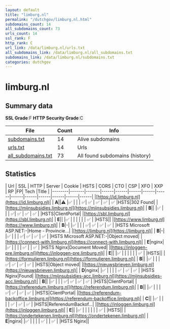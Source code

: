 ```yaml
---
layout: default
title: "limburg.nl"
permalink: "/dutchgov/limburg.nl.html"
subdomains_count: 14
all_subdomains_count: 73
urls_count: 14
ssl_rank: F
http_rank: C
url_link: /data/limburg.nl/urls.txt
all_subdomains_link: /data/limburg.nl/all_subdomains.txt
subdomains_link: /data/limburg.nl/subdomains.txt
categories: dutchgov
---
```



# limburg.nl
## Summary data


**SSL Grade**:F
**HTTP Security Grade**:C


| File       | Count | Info |
|------------|-------|------|
|[subdomains.txt](/data/limburg.nl/subdomains.txt)|14|Alive subdomains|
|[urls.txt](/data/limburg.nl/urls.txt)|14|Urls|
|[all_subdomains.txt](/data/limburg.nl/all_subdomains.txt)|73|All found subdomains (history)|


## Statistics


| Url | SSL | HTTP | Server | Cookie | HSTS | CORS | CTO | CSP | XFO | XXP | RP |FP| Tech |Title |
|--------|-------|-------|------|------|------|------|------|------|------|------|------|------|------|
|[https://id.limburg.nl](https://id.limburg.nl)| | **A**||:warning: |:white_check_mark: | | | :white_check_mark:| :white_check_mark: | :white_check_mark: | :white_check_mark: | :white_check_mark: |HSTS|302 Found|
|[https://mijnsubsidies.limburg.nl](https://mijnsubsidies.limburg.nl)| | **B**|| |:white_check_mark: | | | :white_check_mark:| :white_check_mark: | :white_check_mark: | :white_check_mark: | |HSTS|ClientPortal|
|[https://sbl.limburg.nl](https://sbl.limburg.nl)| | **E**|| |:white_check_mark: | | | | | | :white_check_mark: | |HSTS||
|[https://www.limburg.nl](https://www.limburg.nl)| | **B**|-| |:white_check_mark: | | | :white_check_mark:| :white_check_mark: | :white_check_mark: | :white_check_mark: | |HSTS Microsoft ASP.NET:-|Home - Provincie...|
|[https://limburg.nl](https://limburg.nl)| | **B**|-| |:white_check_mark: | | | :white_check_mark:| :white_check_mark: | :white_check_mark: | :white_check_mark: | |HSTS Microsoft ASP.NET:-|Object moved|
|[https://connect-with.limburg.nl](https://connect-with.limburg.nl)| | **E**|nginx| |:white_check_mark: | | | | :white_check_mark: | | :white_check_mark: | |HSTS Nginx|Document Moved|
|[https://inloggen-pre.limburg.nl](https://inloggen-pre.limburg.nl)| | **E**|| |:white_check_mark: | | | | | | :white_check_mark: | |HSTS||
|[https://formulieren.limburg.nl](https://formulieren.limburg.nl)| | **B**|| |:white_check_mark: | | | :white_check_mark:| :white_check_mark: | :white_check_mark: | :white_check_mark: | |HSTS|Object moved|
|[https://nieuwsbrieven.limburg.nl](https://nieuwsbrieven.limburg.nl)| | **D**|nginx| |:white_check_mark: | | | | :white_check_mark: | :white_check_mark: | :white_check_mark: | |HSTS Nginx|Found|
|[https://mijnsubsidies-acc.limburg.nl](https://mijnsubsidies-acc.limburg.nl)| | **B**|| |:white_check_mark: | | | :white_check_mark:| :white_check_mark: | :white_check_mark: | :white_check_mark: | |HSTS|ClientPortal|
|[https://referendum.limburg.nl](https://referendum.limburg.nl)| | **B**|| |:white_check_mark: | | | :white_check_mark:| :white_check_mark: | :white_check_mark: | :white_check_mark: | |HSTS|ClientPortal|
|[https://referendum-backoffice.limburg.nl](https://referendum-backoffice.limburg.nl)| | **C**|| |:white_check_mark: | | | | :white_check_mark: | :white_check_mark: | :white_check_mark: | |HSTS|ReferendumBackof...|
|[https://inloggen.limburg.nl](https://inloggen.limburg.nl)| | **E**|| |:white_check_mark: | | | | | | :white_check_mark: | |HSTS||
|[https://ondertekenen.limburg.nl](https://ondertekenen.limburg.nl)| | **E**|nginx| |:white_check_mark: | | | | :white_check_mark: | | :white_check_mark: | |HSTS Nginx||